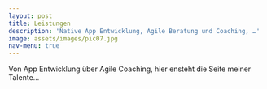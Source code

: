 ```yaml
---
layout: post
title: Leistungen
description: 'Native App Entwicklung, Agile Beratung und Coaching, …'
image: assets/images/pic07.jpg
nav-menu: true
---
```


Von App Entwicklung über Agile Coaching, hier ensteht die Seite meiner Talente...
